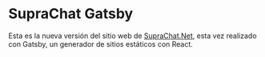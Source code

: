 # SupraChat Gatsby

Esta es la nueva versión del sitio web de [SupraChat.Net](https://suprachat.net),
esta vez realizado con Gatsby, un generador de sitios estáticos con React.
